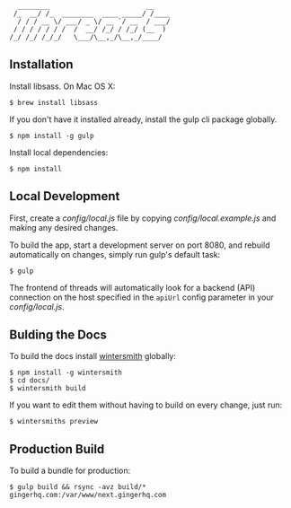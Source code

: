 ```
  ________                        __
 /_  __/ /_  ________  ____ _____/ /____
  / / / __ \/ ___/ _ \/ __ `/ __  / ___/
 / / / / / / /  /  __/ /_/ / /_/ (__  )
/_/ /_/ /_/_/   \___/\__,_/\__,_/____/

```


Installation
------------

Install libsass. On Mac OS X:

    $ brew install libsass

If you don't have it installed already, install the gulp cli package globally.

    $ npm install -g gulp

Install local dependencies:

    $ npm install


Local Development
-----------------

First, create a *config/local.js* file by copying *config/local.example.js* and
making any desired changes.

To build the app, start a development server on port 8080, and rebuild
automatically on changes, simply run gulp's default task:

    $ gulp

The frontend of threads will automatically look for a backend (API) connection
on the host specified in the `apiUrl` config parameter in your
*config/local.js*.


Bulding the Docs
----------------

To build the docs install [wintersmith](http://wintersmith.io/) globally:

    $ npm install -g wintersmith
    $ cd docs/
    $ wintersmith build

If you want to edit them without having to build on every change, just run:

    $ wintersmiths preview

Production Build
----------------

To build a bundle for production:

    $ gulp build && rsync -avz build/* gingerhq.com:/var/www/next.gingerhq.com